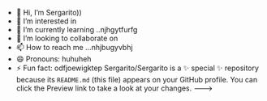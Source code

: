 - 👋 Hi, I’m Sergarito))
- 👀 I’m interested in 
- 🌱 I’m currently learning ..njhgytfurfg
- 💞️ I’m looking to collaborate on 
- 📫 How to reach me ...nhjbugyvbhj
- 😄 Pronouns: huhuheh
- ⚡ Fun fact: odfjoewigktep
Sergarito/Sergarito is a ✨ special ✨ repository because its `README.md` (this file) appears on your GitHub profile.
You can click the Preview link to take a look at your changes.
--->
